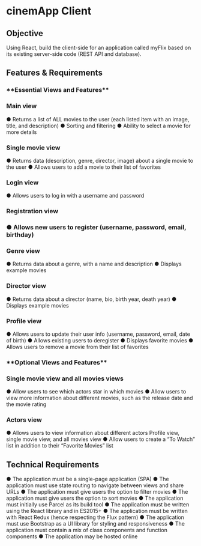 <h1>cinemApp Client</h1>

<h2>Objective</h2>
  <p>
  Using React, build the client-side for an application called myFlix based on its existing
  server-side code (REST API and database).
  </p>
  
<h2>Features & Requirements</h2>

<h3>**Essential Views and Features**</h3>
<h3>Main view</h3>
● Returns a list of ALL movies to the user (each listed item with an image, title, and
description)
● Sorting and filtering
● Ability to select a movie for more details
<h3>Single movie view</h3>
● Returns data (description, genre, director, image) about a single movie to the user
● Allows users to add a movie to their list of favorites
<h3>Login view</h3>
● Allows users to log in with a username and password
<h3>Registration view<h3>
● Allows new users to register (username, password, email, birthday)
<h3>Genre view</h3>
● Returns data about a genre, with a name and description
● Displays example movies
<h3>Director view</h3>
● Returns data about a director (name, bio, birth year, death year)
● Displays example movies
<h3>Profile view</h3>
● Allows users to update their user info (username, password, email, date of birth)
● Allows existing users to deregister
● Displays favorite movies
● Allows users to remove a movie from their list of favorites
<h3>**Optional Views and Features**</h3>
<h3>Single movie view and all movies views</h3>
● Allow users to see which actors star in which movies
● Allow users to view more information about different movies, such as the release date
and the movie rating
<h3>Actors view</h3>
● Allows users to view information about different actors
Profile view, single movie view, and all movies view
● Allow users to create a “To Watch” list in addition to their “Favorite Movies” list

<h2>Technical Requirements</h2>

● The application must be a single-page application (SPA)
● The application must use state routing to navigate between views and share URLs
● The application must give users the option to filter movies
● The application must give users the option to sort movies
● The application must initially use Parcel as its build tool
● The application must be written using the React library and in ES2015+
● The application must be written with React Redux (hence respecting the Flux pattern)
● The application must use Bootstrap as a UI library for styling and responsiveness
● The application must contain a mix of class components and function components
● The application may be hosted online

<h2></h2>
<h2></h2>
